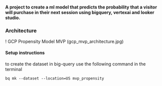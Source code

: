 #### A project to create a ml model that predicts the probability that a visitor will purchase in their next session using bigquery, vertexai and looker studio. 

### Architecture

! GCP Propensity Model MVP (gcp_mvp_architecture.jpg)

#### Setup instructions

to create the dataset in big-query use the following command in the terminal

`bq mk --dataset --location=US mvp_propensity`
